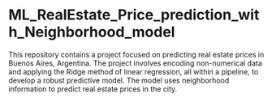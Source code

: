# ML_RealEstate_Price_prediction_with_Neighborhood_model
This repository contains a project focused on predicting real estate prices in Buenos Aires, Argentina. The project involves encoding non-numerical data and applying the Ridge method of linear regression, all within a pipeline, to develop a robust predictive model. The model uses neighborhood information to predict real estate prices in the city.
